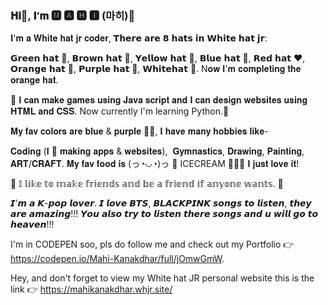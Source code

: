 ### 𝐇𝐢👋, 𝐈’𝐦 🅼 🅰 🅷 🅸 (마히)💜

𝐈'𝐦 𝐚 𝐖𝐡𝐢𝐭𝐞 𝐡𝐚𝐭 𝐣𝐫 𝐜𝐨𝐝𝐞𝐫, 𝗧𝗵𝗲𝗿𝗲 𝗮𝗿𝗲 𝟴 𝗵𝗮𝘁𝘀 𝗶𝗻 𝗪𝗵𝗶𝘁𝗲 𝗵𝗮𝘁 𝗷𝗿:

𝗚𝗿𝗲𝗲𝗻 𝗵𝗮𝘁 💚, 𝗕𝗿𝗼𝘄𝗻 𝗵𝗮𝘁 🤎, 𝗬𝗲𝗹𝗹𝗼𝘄 𝗵𝗮𝘁 💛, 𝗕𝗹𝘂𝗲 𝗵𝗮𝘁 💙, 𝗥𝗲𝗱 𝗵𝗮𝘁 ❤️, 𝗢𝗿𝗮𝗻𝗴𝗲 𝗵𝗮𝘁 🧡, 𝗣𝘂𝗿𝗽𝗹𝗲 𝗵𝗮𝘁 💜, 𝗪𝗵𝗶𝘁𝗲𝗵𝗮𝘁 🤍.
N𝐨𝐰 𝐈'𝐦 𝐜𝐨𝐦𝐩𝐥𝐞𝐭𝐢𝐧𝐠 𝐭𝐡𝐞 𝐨𝐫𝐚𝐧𝐠𝐞 𝐡𝐚𝐭.

🙂 𝐈 𝐜𝐚𝐧 𝐦𝐚𝐤𝐞 𝐠𝐚𝐦𝐞𝐬 𝐮𝐬𝐢𝐧𝐠 𝐉𝐚𝐯𝐚 𝐬𝐜𝐫𝐢𝐩𝐭 𝐚𝐧𝐝 𝐈 𝐜𝐚𝐧 𝐝𝐞𝐬𝐢𝐠𝐧 𝐰𝐞𝐛𝐬𝐢𝐭𝐞𝐬 𝐮𝐬𝐢𝐧𝐠 𝐇𝐓𝐌𝐋 𝐚𝐧𝐝 𝐂𝐒𝐒. Now currently I'm learning Python.💝

𝐌𝐲 𝐟𝐚𝐯 𝐜𝐨𝐥𝐨𝐫𝐬 𝐚𝐫𝐞 𝐛𝐥𝐮𝐞 & 𝐩𝐮𝐫𝐩𝐥𝐞 💙💜, 𝐈 𝐡𝐚𝐯𝐞 𝐦𝐚𝐧𝐲 𝐡𝐨𝐛𝐛𝐢𝐞𝐬 𝐥𝐢𝐤𝐞-

𝐂𝐨𝐝𝐢𝐧𝐠 (𝐈 💜 𝐦𝐚𝐤𝐢𝐧𝐠 𝐚𝐩𝐩𝐬 & 𝐰𝐞𝐛𝐬𝐢𝐭𝐞𝐬),  𝐆𝐲𝐦𝐧𝐚𝐬𝐭𝐢𝐜𝐬, 𝐃𝐫𝐚𝐰𝐢𝐧𝐠, 𝐏𝐚𝐢𝐧𝐭𝐢𝐧𝐠, 𝐀𝐑𝐓/𝐂𝐑𝐀𝐅𝐓. 𝐌𝐲 𝐟𝐚𝐯 𝐟𝐨𝐨𝐝 𝐢𝐬 (っ◔◡◔)っ  💖 ICECREAM 🍧🍨🍦  𝐈 𝐣𝐮𝐬𝐭 𝐥𝐨𝐯𝐞 𝐢𝐭!

🎀 𝕀 𝕝𝕚𝕜𝕖 𝕥𝕠 𝕞𝕒𝕜𝕖 𝕗𝕣𝕚𝕖𝕟𝕕𝕤 𝕒𝕟𝕕 𝕓𝕖 𝕒 𝕗𝕣𝕚𝕖𝕟𝕕 𝕚𝕗 𝕒𝕟𝕪𝕠𝕟𝕖 𝕨𝕒𝕟𝕥𝕤. 🎀

𝙄'𝙢 𝙖 𝙆-𝙥𝙤𝙥 𝙡𝙤𝙫𝙚𝙧. 𝙄 𝙡𝙤𝙫𝙚 𝘽𝙏𝙎, 𝘽𝙇𝘼𝘾𝙆𝙋𝙄𝙉𝙆 𝙨𝙤𝙣𝙜𝙨 𝙩𝙤 𝙡𝙞𝙨𝙩𝙚𝙣, 𝙩𝙝𝙚𝙮 𝙖𝙧𝙚 𝙖𝙢𝙖𝙯𝙞𝙣𝙜!!!
𝙔𝙤𝙪 𝙖𝙡𝙨𝙤 𝙩𝙧𝙮 𝙩𝙤 𝙡𝙞𝙨𝙩𝙚𝙣 𝙩𝙝𝙚𝙧𝙚 𝙨𝙤𝙣𝙜𝙨 𝙖𝙣𝙙 𝙪 𝙬𝙞𝙡𝙡 𝙜𝙤 𝙩𝙤 𝙝𝙚𝙖𝙫𝙚𝙣!!!

I'm in CODEPEN soo, pls do follow me and check out my Portfolio 👉 https://codepen.io/Mahi-Kanakdhar/full/jOmwGmW.

Hey, and don't forget to view my White hat JR personal website this is the link 👉 https://mahikanakdhar.whjr.site/
